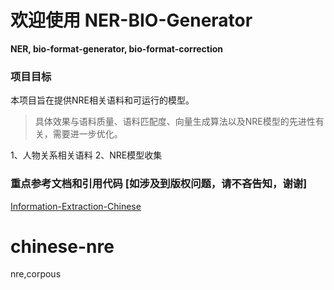 # 欢迎使用 NER-BIO-Generator

**NER, bio-format-generator, bio-format-correction**

### 项目目标

本项目旨在提供NRE相关语料和可运行的模型。

> 具体效果与语料质量、语料匹配度、向量生成算法以及NRE模型的先进性有关，需要进一步优化。

1、人物关系相关语料
2、NRE模型收集



### 重点参考文档和引用代码 [如涉及到版权问题，请不吝告知，谢谢]
[Information-Extraction-Chinese](https://github.com/crownpku/Information-Extraction-Chinese)


# chinese-nre
nre,corpous
